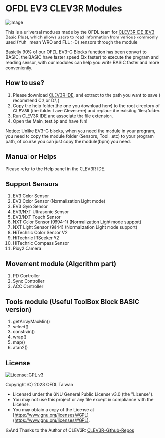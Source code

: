 # OFDL EV3 CLEV3R Modules
![image](https://github.com/ofdl-robotics-tw/EV3-CLEV3R-Modules/assets/17724013/78f696ac-4754-4451-a845-948c0143ae47)


This is a universal modules made by the OFDL team for [CLEV3R IDE (EV3 Basic Plus)](https://clev3r.ru/), which allows users to read information from various commonly used (Yuh I mean WRO and FLL :-D) sensors through the module.

Basiclly 90% of our OFDL EV3-G Blocks function has been convert to BASIC, the BASIC have faster speed (3x faster) to execute the program and reading sensor, with our modules can help you write BASIC faster and more conveniently.

## How to use?
1. Please download [CLEV3R IDE](https://clev3r.ru/), and extract to the path you want to save ( recommend C:\ or D:\ )
2. Copy the help folder(the one you download here) to the root directory of CLEV3R (the folder have Clever.exe) and replace the existing files/folder.
3. Run CLEV3R IDE and associate the file extension.
4. Open the Main_test.bp and have fun!

Notice: Unlike EV3-G blocks, when you need the module in your program, you need to copy the module folder (Sensors, Tool...etc) to your program path, of course you can just copy the module(bpm) you need.

## Manual or Helps
Please refer to the Help panel in the CLEV3R IDE.

## Support Sensors
1. EV3 Color Sensor
2. EV3 Color Sensor (Normalization Light mode)
3. EV3 Gyro Sensor
4. EV3/NXT Ultrasonic Sensor
5. EV3/NXT Touch Sensor
6. NXT Color Sensor (9694-1) (Normalization Light mode support)
7. NXT Light Sensor (9844) (Normalization Light mode support)
8. HiTechnic Color Sensor V2
9. HiTechnic IRSeeker V2
10. HiTechnic Compass Sensor
11. Pixy2 Camera

## Movement module (Algorithm part)
1. PD Controller
2. Sync Controller
3. ACC Controller

## Tools module (Useful ToolBox Block BASIC version)
1. getArrayMaxMin()
2. select()
3. constrain()
4. wrap()
5. map()
6. atan2()

## License
[![License: GPL v3](https://img.shields.io/badge/License-GPLv3-blue.svg)](https://www.gnu.org/licenses/gpl-3.0)

Copyright (C) 2023 OFDL Taiwan
-   Licensed under the GNU General Public License v3.0 (the "License").
-   You may not use this project or any file except in compliance with the License.
-   You may obtain a copy of the License at [https://www.gnu.org/licenses/#GPL](https://www.gnu.org/licenses/#GPL).

👍And Thanks to the Author of CLEV3R: [CLEV3R-Github-Repos](https://github.com/iCheh/Clev3r-1)
